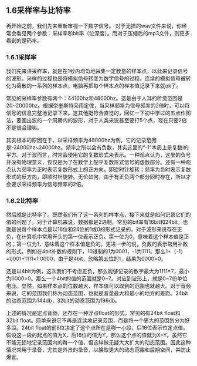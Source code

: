 ## 1.6采样率与比特率

再开始之前，我们先来重新审视一下数字信号。 对于无损的wav文件来说，你经常会看见两个参数：采样率和bit率（位深度）。而对于压缩后的mp3文件，则更多看到的是码率。

### 1.6.1采样率

我们先来讲采样率，就是在1秒内均匀地采集一定数量的样本点，以此来记录信号的波形。采样的过程也是将模拟信号转变为数字信号的过程，连续的模拟信号被转化为离散的一系列的样本点，电脑再把每个样本点的样本值记录下来就ok了。

常见的采样率参数有两个：44100hz和48000hz。这是由于人耳的听觉范围是20~20000hz。根据奈奎斯特采用定律，当采样频率为信号频率的2倍时，可以将信号的信息完整地记录下来。这其他挺符合直觉的，回忆一下初中学过的五点作图法，要画出波的一个周期内的波形，对于人类来说甚至要打5个点，现在只要2倍不是很合理嘛。

其实根本的原因在于，以采样频率为48000hz为例，它的记录范围是-24000hz~24000hz。频率之所以会有负数，其实这里的“-1”本质上是复数i的平方。对于波而言，时常会使用它的复数形式来表示。一种观点认为，这里的负号并没有物理意义，仅仅是为了在数学上配平复数形式信号的虚数部分。还有一种观点认为频率为正时表示复数形式上的正方向，即逆时针旋转；频率为负时表示复数形式的反方向，即顺时针旋转。无论如何，由于有正负两个部分同时存在，所以才会要求采样频率为信号频率的2倍。

### 1.6.2比特率

然后就是比特率了。既然我们有了这一系列的样本点，接下来就是如何记录它们的值的问题了。对于计算机来说，数据都是2进制。常见的bit率有16bit和24bit，也就是说每个样本点是以16位和24位的1或0的形式记录的。对于波形来说存在正负，在计算机中常用开头的第一位表示正负。第一位为0，意味着这个样本值是正的；第一位为1，意味着这个样本值是负的。更进一步的说，负数的表示常用补数的形式。例如在4bit补数的规则下，10进制的1为0001，-1为1111。那么1+（-1）=0001+1111=1 0000，由于是4bit，忽略第五位的1，结果为0000=0。

还是以4bit为例，这次我们不考虑正负，那么能够记录的数字最大为1111=7，最小为0000=0。那么一个4bit的值的范围就是0~7。对应到波形上，就是0~7份单位电压。显然，如果样本点的位数越大，样本值可以取到的范围也就越大。对于音频来说，它的范围我们称为动态范围，也就是音量最大和最小的地方的差距。24bit的动态范围为144db，32bit的动态范围为196db。

上述的情况是定点音频，还存在一种浮点float的形式，常见的有24bit float和32bit float。简单来说它不再是连续地记录范围，而是将一个更大的范围划分为好多段。24bit float的前8位决定了这个点所在是哪一小段，后16位表示位定点值。假设这一段的起点的值为X，后16位的值为Y，那么这个点的值就为X+Y。虽然它不能无损地记录范围内的每一个值，但这样做无疑大大扩大的动态范围。因此这种情况常用于录音，尤其是外景的录音，以换取更大的动态范围和后期空间，并防止爆音。
